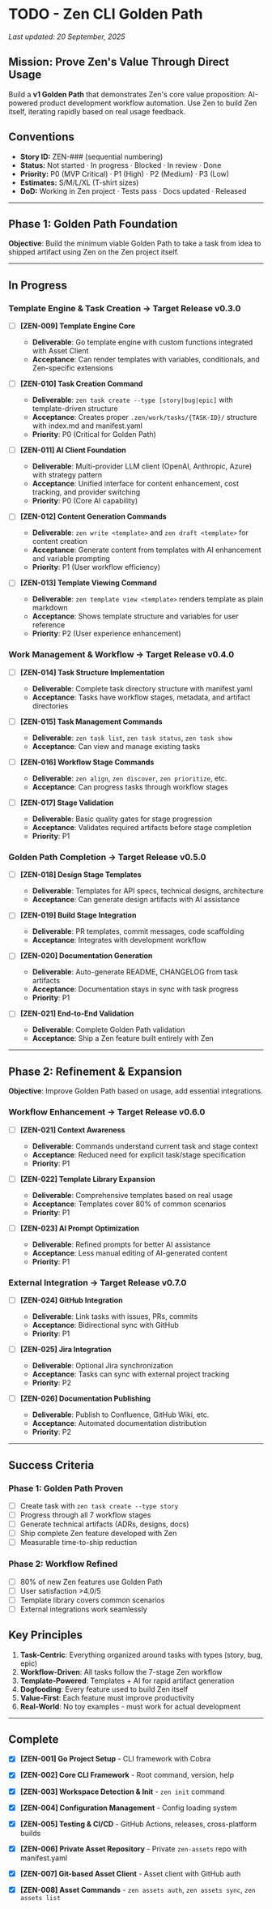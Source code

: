 # TODO - Zen CLI Golden Path

_Last updated: 20 September, 2025_

## Mission: Prove Zen's Value Through Direct Usage

Build a **v1 Golden Path** that demonstrates Zen's core value proposition: AI-powered product development workflow automation. Use Zen to build Zen itself, iterating rapidly based on real usage feedback.

## Conventions

- **Story ID:** ZEN-### (sequential numbering)
- **Status:** Not started · In progress · Blocked · In review · Done
- **Priority:** P0 (MVP Critical) · P1 (High) · P2 (Medium) · P3 (Low)
- **Estimates:** S/M/L/XL (T-shirt sizes)
- **DoD:** Working in Zen project · Tests pass · Docs updated · Released

---

## Phase 1: Golden Path Foundation

**Objective**: Build the minimum viable Golden Path to take a task from idea to shipped artifact using Zen on the Zen project itself.

---

## In Progress

### **Template Engine & Task Creation** → Target Release v0.3.0

- [ ] **[ZEN-009] Template Engine Core**
  - **Deliverable**: Go template engine with custom functions integrated with Asset Client
  - **Acceptance**: Can render templates with variables, conditionals, and Zen-specific extensions

- [ ] **[ZEN-010] Task Creation Command**
  - **Deliverable**: `zen task create --type [story|bug|epic]` with template-driven structure
  - **Acceptance**: Creates proper `.zen/work/tasks/{TASK-ID}/` structure with index.md and manifest.yaml
  - **Priority**: P0 (Critical for Golden Path)

- [ ] **[ZEN-011] AI Client Foundation**
  - **Deliverable**: Multi-provider LLM client (OpenAI, Anthropic, Azure) with strategy pattern
  - **Acceptance**: Unified interface for content enhancement, cost tracking, and provider switching
  - **Priority**: P0 (Core AI capability)

- [ ] **[ZEN-012] Content Generation Commands**
  - **Deliverable**: `zen write <template>` and `zen draft <template>` for content creation
  - **Acceptance**: Generate content from templates with AI enhancement and variable prompting
  - **Priority**: P1 (User workflow efficiency)

- [ ] **[ZEN-013] Template Viewing Command**
  - **Deliverable**: `zen template view <template>` renders template as plain markdown
  - **Acceptance**: Shows template structure and variables for user reference
  - **Priority**: P2 (User experience enhancement)

### **Work Management & Workflow** → Target Release v0.4.0

- [ ] **[ZEN-014] Task Structure Implementation**
  - **Deliverable**: Complete task directory structure with manifest.yaml
  - **Acceptance**: Tasks have workflow stages, metadata, and artifact directories

- [ ] **[ZEN-015] Task Management Commands**
  - **Deliverable**: `zen task list`, `zen task status`, `zen task show`
  - **Acceptance**: Can view and manage existing tasks

- [ ] **[ZEN-016] Workflow Stage Commands**
  - **Deliverable**: `zen align`, `zen discover`, `zen prioritize`, etc.
  - **Acceptance**: Can progress tasks through workflow stages

- [ ] **[ZEN-017] Stage Validation**
  - **Deliverable**: Basic quality gates for stage progression
  - **Acceptance**: Validates required artifacts before stage completion
  - **Priority**: P1

### **Golden Path Completion** → Target Release v0.5.0

- [ ] **[ZEN-018] Design Stage Templates**
  - **Deliverable**: Templates for API specs, technical designs, architecture
  - **Acceptance**: Can generate design artifacts with AI assistance

- [ ] **[ZEN-019] Build Stage Integration**
  - **Deliverable**: PR templates, commit messages, code scaffolding
  - **Acceptance**: Integrates with development workflow

- [ ] **[ZEN-020] Documentation Generation**
  - **Deliverable**: Auto-generate README, CHANGELOG from task artifacts
  - **Acceptance**: Documentation stays in sync with task progress
  - **Priority**: P1

- [ ] **[ZEN-021] End-to-End Validation**
  - **Deliverable**: Complete Golden Path validation
  - **Acceptance**: Ship a Zen feature built entirely with Zen

---

## Phase 2: Refinement & Expansion

**Objective**: Improve Golden Path based on usage, add essential integrations.

### **Workflow Enhancement** → Target Release v0.6.0

- [ ] **[ZEN-021] Context Awareness**
  - **Deliverable**: Commands understand current task and stage context
  - **Acceptance**: Reduced need for explicit task/stage specification
  - **Priority**: P1

- [ ] **[ZEN-022] Template Library Expansion**
  - **Deliverable**: Comprehensive templates based on real usage
  - **Acceptance**: Templates cover 80% of common scenarios
  - **Priority**: P1

- [ ] **[ZEN-023] AI Prompt Optimization**
  - **Deliverable**: Refined prompts for better AI assistance
  - **Acceptance**: Less manual editing of AI-generated content
  - **Priority**: P1

### **External Integration** → Target Release v0.7.0

- [ ] **[ZEN-024] GitHub Integration**
  - **Deliverable**: Link tasks with issues, PRs, commits
  - **Acceptance**: Bidirectional sync with GitHub
  - **Priority**: P1

- [ ] **[ZEN-025] Jira Integration**
  - **Deliverable**: Optional Jira synchronization
  - **Acceptance**: Tasks can sync with external project tracking
  - **Priority**: P2

- [ ] **[ZEN-026] Documentation Publishing**
  - **Deliverable**: Publish to Confluence, GitHub Wiki, etc.
  - **Acceptance**: Automated documentation distribution
  - **Priority**: P2

---

## Success Criteria

### Phase 1: Golden Path Proven
- [ ] Create task with `zen task create --type story`
- [ ] Progress through all 7 workflow stages
- [ ] Generate technical artifacts (ADRs, designs, docs)
- [ ] Ship complete Zen feature developed with Zen
- [ ] Measurable time-to-ship reduction

### Phase 2: Workflow Refined  
- [ ] 80% of new Zen features use Golden Path
- [ ] User satisfaction >4.0/5
- [ ] Template library covers common scenarios
- [ ] External integrations work seamlessly

## Key Principles

1. **Task-Centric**: Everything organized around tasks with types (story, bug, epic)
2. **Workflow-Driven**: All tasks follow the 7-stage Zen workflow
3. **Template-Powered**: Templates + AI for rapid artifact generation
4. **Dogfooding**: Every feature used to build Zen itself
5. **Value-First**: Each feature must improve productivity
6. **Real-World**: No toy examples - must work for actual development

---

## Complete

- [x] **[ZEN-001] Go Project Setup** - CLI framework with Cobra
- [x] **[ZEN-002] Core CLI Framework** - Root command, version, help
- [x] **[ZEN-003] Workspace Detection & Init** - `zen init` command
- [x] **[ZEN-004] Configuration Management** - Config loading system
- [x] **[ZEN-005] Testing & CI/CD** - GitHub Actions, releases, cross-platform builds

- [x] **[ZEN-006] Private Asset Repository** - Private `zen-assets` repo with manifest.yaml
- [x] **[ZEN-007] Git-based Asset Client** - Asset client with GitHub auth
- [x] **[ZEN-008] Asset Commands** - `zen assets auth`, `zen assets sync`, `zen assets list`
